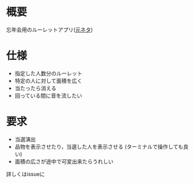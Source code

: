# 概要
忘年会用のルーレットアプリ([元ネタ](https://niwakomablog.com/rouletteapp-contents/))

# 仕様
- 指定した人数分のルーレット
- 特定の人に対して面積を広く
- 当たったら消える
- 回っている間に音を流したい

# 要求
- 当選演出
- 品物を表示させたり，当選した人を表示させる (ターミナルで操作しても良い)
- 面積の広さが途中で可変出来たらうれしい

詳しくはissueに

